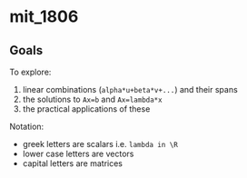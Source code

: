 # mit_1806

## Goals 
To explore:

1. linear combinations (`alpha*u+beta*v+...`) and their spans 
1. the solutions to `Ax=b` and `Ax=lambda*x`
1. the practical applications of these

Notation:

- greek letters are scalars i.e. `lambda in \R`
- lower case letters are vectors
- capital letters are matrices
